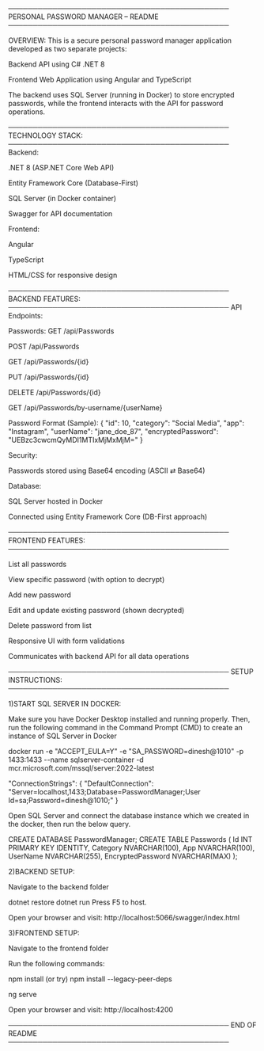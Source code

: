 ───────────────────────────────────────────── PERSONAL PASSWORD MANAGER – README ─────────────────────────────────────────────

OVERVIEW: This is a secure personal password manager application developed as two separate projects:

Backend API using C# .NET 8

Frontend Web Application using Angular and TypeScript

The backend uses SQL Server (running in Docker) to store encrypted passwords, while the frontend interacts with the API for password operations.

───────────────────────────────────────────── TECHNOLOGY STACK: ───────────────────────────────────────────── Backend:

.NET 8 (ASP.NET Core Web API)

Entity Framework Core (Database-First)

SQL Server (in Docker container)

Swagger for API documentation

Frontend:

Angular

TypeScript

HTML/CSS for responsive design

───────────────────────────────────────────── BACKEND FEATURES: ───────────────────────────────────────────── API Endpoints:

Passwords: GET /api/Passwords

POST /api/Passwords

GET /api/Passwords/{id}

PUT /api/Passwords/{id}

DELETE /api/Passwords/{id}

GET /api/Passwords/by-username/{userName}

Password Format (Sample): { "id": 10, "category": "Social Media", "app": "Instagram", "userName": "jane_doe_87", "encryptedPassword": "UEBzc3cwcmQyMDI1MTIxMjMxMjM=" }

Security:

Passwords stored using Base64 encoding (ASCII ⇄ Base64)

Database:

SQL Server hosted in Docker

Connected using Entity Framework Core (DB-First approach)

───────────────────────────────────────────── FRONTEND FEATURES: ─────────────────────────────────────────────

List all passwords

View specific password (with option to decrypt)

Add new password

Edit and update existing password (shown decrypted)

Delete password from list

Responsive UI with form validations

Communicates with backend API for all data operations

───────────────────────────────────────────── SETUP INSTRUCTIONS: ─────────────────────────────────────────────

1)START SQL SERVER IN DOCKER:

Make sure you have Docker Desktop installed and running properly. Then, run the following command in the Command Prompt (CMD) to create an instance of SQL Server in Docker

docker run -e "ACCEPT_EULA=Y" -e "SA_PASSWORD=dinesh@1010" -p 1433:1433 --name sqlserver-container -d mcr.microsoft.com/mssql/server:2022-latest

"ConnectionStrings": { "DefaultConnection": "Server=localhost,1433;Database=PasswordManager;User Id=sa;Password=dinesh@1010;" }

Open SQL Server and connect the database instance which we created in the docker, then run the below query.

CREATE DATABASE PasswordManager; CREATE TABLE Passwords ( Id INT PRIMARY KEY IDENTITY, Category NVARCHAR(100), App NVARCHAR(100), UserName NVARCHAR(255), EncryptedPassword NVARCHAR(MAX) );

2)BACKEND SETUP:

Navigate to the backend folder

dotnet restore dotnet run Press F5 to host.

Open your browser and visit: http://localhost:5066/swagger/index.html

3)FRONTEND SETUP:

Navigate to the frontend folder

Run the following commands:

npm install (or try) npm install --legacy-peer-deps

ng serve

Open your browser and visit: http://localhost:4200

───────────────────────────────────────────── END OF README ─────────────────────────────────────────────